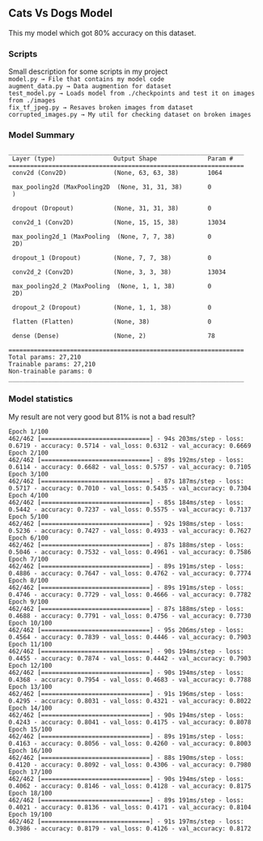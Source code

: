 ## Cats Vs Dogs Model

This my model which got 80% accuracy on this dataset.

### Scripts
Small description for some scripts in my project \
```model.py → File that contains my model code``` \
```augment_data.py → Data augmention for dataset``` \
```test_model.py → Loads model from ./checkpoints and test it on images from ./images``` \
```fix_tf_jpeg.py → Resaves broken images from dataset``` \
```corrupted_images.py → My util for checking dataset on broken images```

### Model Summary
```commandline
_________________________________________________________________
 Layer (type)                Output Shape              Param #   
=================================================================
 conv2d (Conv2D)             (None, 63, 63, 38)        1064      
                                                                 
 max_pooling2d (MaxPooling2D  (None, 31, 31, 38)       0         
 )                                                               
                                                                 
 dropout (Dropout)           (None, 31, 31, 38)        0         
                                                                 
 conv2d_1 (Conv2D)           (None, 15, 15, 38)        13034     
                                                                 
 max_pooling2d_1 (MaxPooling  (None, 7, 7, 38)         0         
 2D)                                                             
                                                                 
 dropout_1 (Dropout)         (None, 7, 7, 38)          0         
                                                                 
 conv2d_2 (Conv2D)           (None, 3, 3, 38)          13034     
                                                                 
 max_pooling2d_2 (MaxPooling  (None, 1, 1, 38)         0         
 2D)                                                             
                                                                 
 dropout_2 (Dropout)         (None, 1, 1, 38)          0         
                                                                 
 flatten (Flatten)           (None, 38)                0         
                                                                 
 dense (Dense)               (None, 2)                 78        
                                                                 
=================================================================
Total params: 27,210
Trainable params: 27,210
Non-trainable params: 0
_________________________________________________________________
```

### Model statistics
My result are not very good but 81% is not a bad result?
```commandline
Epoch 1/100
462/462 [==============================] - 94s 203ms/step - loss: 0.6719 - accuracy: 0.5714 - val_loss: 0.6312 - val_accuracy: 0.6669
Epoch 2/100
462/462 [==============================] - 89s 192ms/step - loss: 0.6114 - accuracy: 0.6682 - val_loss: 0.5757 - val_accuracy: 0.7105
Epoch 3/100
462/462 [==============================] - 87s 187ms/step - loss: 0.5717 - accuracy: 0.7010 - val_loss: 0.5435 - val_accuracy: 0.7304
Epoch 4/100
462/462 [==============================] - 85s 184ms/step - loss: 0.5442 - accuracy: 0.7237 - val_loss: 0.5575 - val_accuracy: 0.7137
Epoch 5/100
462/462 [==============================] - 92s 198ms/step - loss: 0.5236 - accuracy: 0.7427 - val_loss: 0.4933 - val_accuracy: 0.7627
Epoch 6/100
462/462 [==============================] - 87s 188ms/step - loss: 0.5046 - accuracy: 0.7532 - val_loss: 0.4961 - val_accuracy: 0.7586
Epoch 7/100
462/462 [==============================] - 89s 191ms/step - loss: 0.4886 - accuracy: 0.7647 - val_loss: 0.4762 - val_accuracy: 0.7774
Epoch 8/100
462/462 [==============================] - 89s 191ms/step - loss: 0.4746 - accuracy: 0.7729 - val_loss: 0.4666 - val_accuracy: 0.7782
Epoch 9/100
462/462 [==============================] - 87s 188ms/step - loss: 0.4688 - accuracy: 0.7791 - val_loss: 0.4756 - val_accuracy: 0.7730
Epoch 10/100
462/462 [==============================] - 95s 206ms/step - loss: 0.4564 - accuracy: 0.7839 - val_loss: 0.4446 - val_accuracy: 0.7903
Epoch 11/100
462/462 [==============================] - 90s 194ms/step - loss: 0.4455 - accuracy: 0.7874 - val_loss: 0.4442 - val_accuracy: 0.7903
Epoch 12/100
462/462 [==============================] - 90s 194ms/step - loss: 0.4368 - accuracy: 0.7954 - val_loss: 0.4683 - val_accuracy: 0.7788
Epoch 13/100
462/462 [==============================] - 91s 196ms/step - loss: 0.4295 - accuracy: 0.8031 - val_loss: 0.4321 - val_accuracy: 0.8022
Epoch 14/100
462/462 [==============================] - 90s 194ms/step - loss: 0.4243 - accuracy: 0.8041 - val_loss: 0.4175 - val_accuracy: 0.8078
Epoch 15/100
462/462 [==============================] - 89s 191ms/step - loss: 0.4163 - accuracy: 0.8056 - val_loss: 0.4260 - val_accuracy: 0.8003
Epoch 16/100
462/462 [==============================] - 88s 190ms/step - loss: 0.4120 - accuracy: 0.8092 - val_loss: 0.4306 - val_accuracy: 0.7980
Epoch 17/100
462/462 [==============================] - 90s 194ms/step - loss: 0.4062 - accuracy: 0.8146 - val_loss: 0.4128 - val_accuracy: 0.8175
Epoch 18/100
462/462 [==============================] - 89s 191ms/step - loss: 0.4021 - accuracy: 0.8136 - val_loss: 0.4171 - val_accuracy: 0.8104
Epoch 19/100
462/462 [==============================] - 91s 197ms/step - loss: 0.3986 - accuracy: 0.8179 - val_loss: 0.4126 - val_accuracy: 0.8172
```
